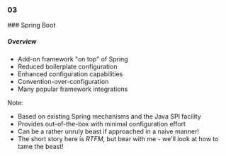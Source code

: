 
<h3 class="chapter-number">03</h3>
### Spring Boot

##### Overview

* Add-on framework "on top" of Spring
* Reduced boilerplate configuration
* Enhanced configuration capabilities
* Convention-over-configuration  
* Many popular framework integrations

Note:

* Based on existing Spring mechanisms and the Java SPI facility
* Provides  out-of-the-box with minimal configuration effort
* Can be a rather unruly beast if approached in a naive manner!
* The short story here is _RTFM_, but bear with me - we'll look at how to tame the beast!